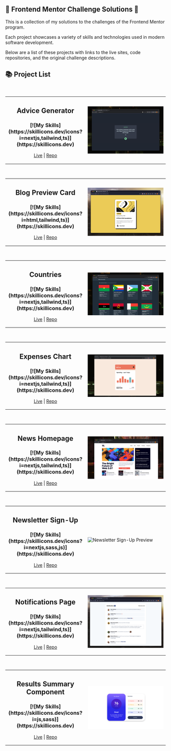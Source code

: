 ## 🎨 Frontend Mentor Challenge Solutions 🎨

This is a collection of my solutions to the challenges of the Frontend Mentor program.

Each project showcases a variety of skills and technologies used in modern software development.

Below are a list of these projects with links to the live sites, code repositories, and the original challenge descriptions.

## 📚 Project List

<br>

<!-- Advice Generator -->
<table align="center"><tr>
<td width="50%">
  <h2 align="center">Advice Generator</h2>
  <h3 align="center"> 
    [![My Skills](https://skillicons.dev/icons?i=nextjs,tailwind,ts)](https://skillicons.dev)
  </h3>
  <p align="center">
    <a href="https://advice.adamrichardturner.dev">Live</a> | <a href="https://github.com/adamrichardturner/advice-generator">Repo</a>
  </p>
</td>
<td width="50%">
  <picture>
    <img alt="Advice Generator Preview" src="./challenges/advice-generator/screenshot.png" align="center">
  </picture>
</td>
</tr></table>

<br>

<!-- Blog Preview Card -->
<table align="center"><tr>
<td width="50%">
  <h2 align="center">Blog Preview Card</h2>
  <h3 align="center"> 
    [![My Skills](https://skillicons.dev/icons?i=html,tailwind,ts)](https://skillicons.dev)
  </h3>
  <p align="center">
    <a href="https://blogcard.adamrichardturner.dev">Live</a> | <a href="https://github.com/adamrichardturner/blog-preview-card">Repo</a>
  </p>
</td>
<td width="50%">
  <picture>
    <img alt="Blog Preview Card Preview" src="./challenges/blog-preview-card/screenshot.png" align="center">
  </picture>
</td>
</tr></table>

<br>

<!-- Countries -->
<table align="center"><tr>
<td width="50%">
  <h2 align="center">Countries</h2>
  <h3 align="center"> 
    [![My Skills](https://skillicons.dev/icons?i=nextjs,tailwind,ts)](https://skillicons.dev)
  </h3>
  <p align="center">
    <a href="https://countries.adamrichardturner.dev">Live</a> | <a href="https://github.com/adamrichardturner/countries">Repo</a>
  </p>
</td>
<td width="50%">
  <picture>
    <img alt="Countries Preview" src="./challenges/countries/screenshot.png" align="center">
  </picture>
</td>
</tr></table>

<br>

<!-- Expenses Chart -->
<table align="center"><tr>
<td width="50%">
  <h2 align="center">Expenses Chart</h2>
  <h3 align="center"> 
    [![My Skills](https://skillicons.dev/icons?i=nextjs,tailwind,ts)](https://skillicons.dev)
  </h3>
  <p align="center">
    <a href="https
://expenses.adamrichardturner.dev">Live</a> | <a href="https://github.com/adamrichardturner/expenses-chart">Repo</a>

  </p>
</td>
<td width="50%">
  <picture>
    <img alt="Expenses Chart Preview" src="./challenges/expenses-chart/screenshot.png" align="center">
  </picture>
</td>
</tr></table>
<br>
<!-- News Homepage -->
<table align="center"><tr>
<td width="50%">
  <h2 align="center">News Homepage</h2>
  <h3 align="center"> 
    [![My Skills](https://skillicons.dev/icons?i=nextjs,tailwind,ts)](https://skillicons.dev)
  </h3>
  <p align="center">
    <a href="https://news.adamrichardturner.dev">Live</a> | <a href="https://github.com/adamrichardturner/news-homepage">Repo</a>
  </p>
</td>
<td width="50%">
  <picture>
    <img alt="News Homepage Preview" src="./challenges/news-homepage/screenshot.png" align="center">
  </picture>
</td>
</tr></table>
<br>
<!-- Newsletter Sign-Up -->
<table align="center"><tr>
<td width="50%">
  <h2 align="center">Newsletter Sign-Up</h2>
  <h3 align="center"> 
    [![My Skills](https://skillicons.dev/icons?i=nextjs,sass,js)](https://skillicons.dev)
  </h3>
  <p align="center">
    <a href="https://newsletter.adamrichardturner.dev">Live</a> | <a href="https://github.com/adamrichardturner/newsletter-sign-up">Repo</a>
  </p>
</td>
<td width="50%">
  <picture>
    <img alt="Newsletter Sign-Up Preview" src="./challenges/newsletter-sign-up/screenshot.png" align="center">
  </picture>
</td>
</tr></table>
<br>
<!-- Notifications Page -->
<table align="center"><tr>
<td width="50%">
  <h2 align="center">Notifications Page</h2>
  <h3 align="center"> 
    [![My Skills](https://skillicons.dev/icons?i=nextjs,tailwind,ts)](https://skillicons.dev)
  </h3>
  <p align="center">
    <a href="https://notifications.adamrichardturner.dev">Live</a> | <a href="https://github.com/adamrichardturner/notifications-page">Repo</a>
  </p>
</td>
<td width="50%">
  <picture>
    <img alt="Notifications Page Preview" src="./challenges/notifications-page/screenshot.png" align="center">
  </picture>
</td>
</tr></table>
<br>
<!-- Results Summary Component -->
<table align="center"><tr>
<td width="50%">
  <h2 align="center">Results Summary Component</h2>
  <h3 align="center"> 
    [![My Skills](https://skillicons.dev/icons?i=js,sass)](https://skillicons.dev)
  </h3>
  <p align="center">
    <a href="https://summary.adamrichardturner.dev">Live</a> | <a href="https://github.com/adamrichardturner/results-summary-component">Repo</a>
  </p>
</td>
<td width="50%">
  <picture>
    <img alt="Results Summary Component Preview" src="./challenges/results-summary-component/screenshot.png" align="center">
  </picture>
</td>
</tr></table>
<br>
